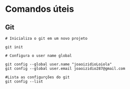 # Comandos úteis

## Git

```
# Inicializa o git em um novo projeto

git init
```


```
# Configura o user name global 

git config --global user.name "joaoizidioLoiola" 
git config --global user.email joaoizidio287@gmail.com
```

```
#Lista as configurções do git
git config --list
```